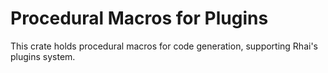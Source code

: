 Procedural Macros for Plugins
============================

This crate holds procedural macros for code generation, supporting Rhai's plugins system.
